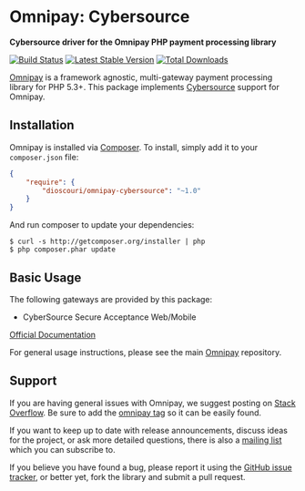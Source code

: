 # Omnipay: Cybersource

**Cybersource driver for the Omnipay PHP payment processing library**

[![Build Status](https://travis-ci.org/dioscouri/omnipay-cybersource.png?branch=master)](https://travis-ci.org/dioscouri/omnipay-cybersource)
[![Latest Stable Version](https://poser.pugx.org/dioscouri/omnipay-cybersource/version.png)](https://packagist.org/dioscouri/omnipay-cybersource/)
[![Total Downloads](https://poser.pugx.org/dioscouri/omnipay-cybersource/d/total.png)](https://packagist.org/dioscouri/omnipay-cybersource/)

[Omnipay](https://github.com/thephpleague/omnipay) is a framework agnostic, multi-gateway payment
processing library for PHP 5.3+. This package implements [Cybersource](http://www.cybersource.com/) support for Omnipay.

## Installation

Omnipay is installed via [Composer](http://getcomposer.org/). To install, simply add it
to your `composer.json` file:

```json
{
    "require": {
        "dioscouri/omnipay-cybersource": "~1.0"
    }
}
```

And run composer to update your dependencies:

    $ curl -s http://getcomposer.org/installer | php
    $ php composer.phar update

## Basic Usage

The following gateways are provided by this package:

* CyberSource Secure Acceptance Web/Mobile

[Official Documentation](http://apps.cybersource.com/library/documentation/dev_guides/Secure_Acceptance_WM/html/wwhelp/wwhimpl/js/html/wwhelp.htm)

For general usage instructions, please see the main [Omnipay](https://github.com/thephpleague/omnipay)
repository.

## Support

If you are having general issues with Omnipay, we suggest posting on
[Stack Overflow](http://stackoverflow.com/). Be sure to add the
[omnipay tag](http://stackoverflow.com/questions/tagged/omnipay) so it can be easily found.

If you want to keep up to date with release announcements, discuss ideas for the project,
or ask more detailed questions, there is also a [mailing list](https://groups.google.com/forum/#!forum/omnipay) which
you can subscribe to.

If you believe you have found a bug, please report it using the [GitHub issue tracker](https://github.com/dioscouri/omnipay-cybersource/issues),
or better yet, fork the library and submit a pull request.
